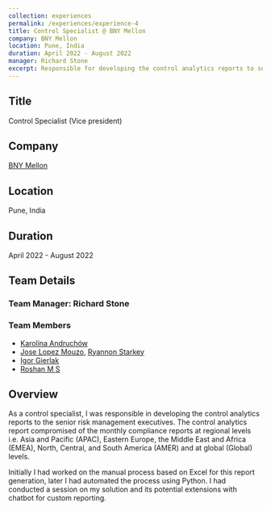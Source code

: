 ```yaml
---
collection: experiences   
permalink: /experiences/experience-4  
title: Control Specialist @ BNY Mellon
company: BNY Mellon 
location: Pune, India    
duration: April 2022 - August 2022
manager: Richard Stone      
excerpt: Responsible for developing the control analytics reports to senior risk management executives at global level and region level i.e. APAC, AMER and EMEA regions.
---
```


## Title
Control Specialist (Vice president)

## Company 
[BNY Mellon](https://www.linkedin.com/company/bny-mellon/)

## Location
Pune, India    

## Duration
April 2022 - August 2022

## Team Details
### Team Manager: Richard Stone
### Team Members
- [Karolina Andruchów](https://www.linkedin.com/in/karolina-andruch%C3%B3w-a4b2a2177)
- [Jose Lopez Mouzo](https://www.linkedin.com/in/jose-lopez-mouzo-b5588013b), [Ryannon Starkey](https://www.linkedin.com/in/ryannon-starkey-msba-0b6526163)
- [Igor Gierlak](https://www.linkedin.com/in/igor-gierlak)
- [Roshan M S](https://www.linkedin.com/in/roshan-m-s-b0897617)

## Overview
As a control specialist, I was responsible in developing the control analytics reports to the senior risk management
executives. The control analytics report compromised of the monthly compliance reports at regional levels 
i.e. Asia and Pacific (APAC), Eastern Europe, the Middle East and Africa (EMEA), North, Central, and South America
(AMER) and at global (Global) levels.  
  
Initially I had worked on the manual process based on Excel for this report generation, later I had automated the 
process using Python. I had conducted a session on my solution and its potential extensions with chatbot for custom 
reporting.
